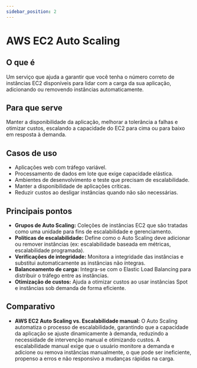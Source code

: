 ```yaml
---
sidebar_position: 2
---
```


# AWS EC2 Auto Scaling

## O que é
Um serviço que ajuda a garantir que você tenha o número correto de instâncias EC2 disponíveis para lidar com a carga da sua aplicação, adicionando ou removendo instâncias automaticamente.

## Para que serve
Manter a disponibilidade da aplicação, melhorar a tolerância a falhas e otimizar custos, escalando a capacidade do EC2 para cima ou para baixo em resposta à demanda.

## Casos de uso
- Aplicações web com tráfego variável.
- Processamento de dados em lote que exige capacidade elástica.
- Ambientes de desenvolvimento e teste que precisam de escalabilidade.
- Manter a disponibilidade de aplicações críticas.
- Reduzir custos ao desligar instâncias quando não são necessárias.

## Principais pontos
- **Grupos de Auto Scaling:** Coleções de instâncias EC2 que são tratadas como uma unidade para fins de escalabilidade e gerenciamento.
- **Políticas de escalabilidade:** Define como o Auto Scaling deve adicionar ou remover instâncias (ex: escalabilidade baseada em métricas, escalabilidade programada).
- **Verificações de integridade:** Monitora a integridade das instâncias e substitui automaticamente as instâncias não íntegras.
- **Balanceamento de carga:** Integra-se com o Elastic Load Balancing para distribuir o tráfego entre as instâncias.
- **Otimização de custos:** Ajuda a otimizar custos ao usar instâncias Spot e instâncias sob demanda de forma eficiente.

## Comparativo
- **AWS EC2 Auto Scaling vs. Escalabilidade manual:** O Auto Scaling automatiza o processo de escalabilidade, garantindo que a capacidade da aplicação se ajuste dinamicamente à demanda, reduzindo a necessidade de intervenção manual e otimizando custos. A escalabilidade manual exige que o usuário monitore a demanda e adicione ou remova instâncias manualmente, o que pode ser ineficiente, propenso a erros e não responsivo a mudanças rápidas na carga. 